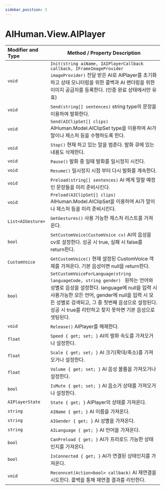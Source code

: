 ```yaml
---
sidebar_position: 3
---
```


# AIHuman.View.AIPlayer

| Modifier and Type                    | Method / Property Description                                |
| :----------------------------------- | ------------------------------------------------------------ |
| `void`                               | `Init(string aiName, IAIPlayerCallback callback, IFrameImageProvider imageProvider)`  전달 받은 AI로 AIPlayer를 초기화하고 상태 모니터링을 위한 콜백과 AI 랜더링을 위한 이미지 공급자를 등록한다. (인증 완료 상태에서만 유효) |
| `void`                               | `Send(string[] sentences)` string type의 문장을 이용하여 발화한다. |
| `void`                               | `Send(AIClipSet[] clips)` AIHuman.Model.AIClipSet type을 이용하여 AI가 말이나 제스처 등을 수행하도록 한다. |
| `void`                               | `Stop()` 현재 하고 있는 말을 멈춘다. 발화 큐에 있는 내용도 삭제한다. |
| `void`                               | `Pause()` 발화 중 일때 발화를 일시정지 시킨다.                                 |
| `void`                               | `Resume()` 일시정지 시점 부터 다시 발화를 계속한다.  |
| `void`                               | `Preload(string[] sentences)` AI 에게 말할 예정인 문장들을 미리 준비시킨다. |
| `void`                               | `Preload(AIClipSet[] clips)` AIHuman.Model.AIClipSet을 이용하여 AI가 말이나 제스처 등을 미리 준비시킨다. |
| `List<AIGesture>`                    | `GetGestures()` 사용 가능한 제스처 리스트를 가져온다. |
| `bool`                               | `SetCustomVoice(CustomVoice cv)` AI의 음성을 cv로 설정한다. 성공 시 true, 실패 시 false를 return한다.|
| `CustomVoice`                        | `GetCustomVoice()` 현재 설정된 CustomVoice 객체를 가져온다. 기본 음성이면 null을 return한다. |
| `bool`                        | `SetCustomVoiceForLanguage(string languageCode, string gender) ` 원하는 언어와 성별로 음성을 설정한다. language에 null을 입력 시 사용가능한 모든 언어, gender에 null을 입력 시 모든 성별로 검색되고, 그 중 첫번째 음성으로 설정된다. 성공 시 true를 리턴하고 찾지 못하면 기본 음성으로 셋팅된다. |
| `void`                               | `Release()` AIPlayer를 해제한다.                |
| `float`                              | `Speed { get; set; }` AI의 발화 속도를 가져오거나 설정한다.       |
| `float`                              | `Scale { get; set; }` AI 크기(확대/축소)를 가져오거나 설정한다.             |
| `float`                              | `Volume { get; set; }` AI 음성 볼륨을 가져오거나 설정한다.             |
| `bool`                               | `IsMute { get; set; }` AI 음소거 상태를 가져오거나 설정한다.             |
| `AIPlayerState`                       | `State { get; }` AIPlayer의 상태를 가져온다.             |
| `string`                             | `AIName { get; }` AI 이름을 가져온다.                           |
| `string`                             | `AIGender { get; }` AI 성별을 가져온다.                        |
| `string`                             | `AILanguage { get; }` AI 언어을 가져온다.                        |
| `bool`                             | `CanPreload { get; }` AI가 프리로드 가능한 상태인지를 가져온다.                      |
| `bool`                             | `IsConnected { get; }` AI가 연결된 상태인지를 가져온다.                      |
| `void`                        | `Reconncet(Action<bool> callback)` AI 재연결을 시도한다. 콜백을 통해 재연결 결과를 리턴한다. |